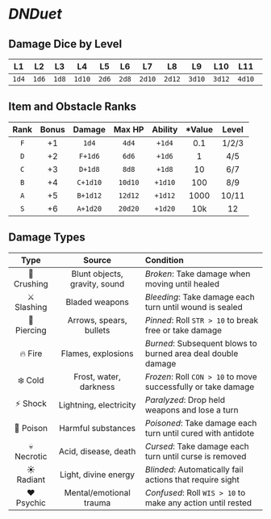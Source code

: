 # *DNDuet*

## Damage Dice by Level

| L1 | L2 | L3 | L4 | L5 | L6 | L7 | L8 | L9 | L10 | L11 | L12 |
|:---:|:---:|:---:|:---:|:---:|:---:|:---:|:---:|:---:|:---:|:---:|:---:|
| `1d4` | `1d6` | `1d8` | `1d10` | `2d6` | `2d8` | `2d10` | `2d12` | `3d10` | `3d12` | `4d10` | `4d12` |

## Item and Obstacle Ranks

| Rank | Bonus | Damage | Max HP | Ability | &#42;Value | Level |
|:---:|:---:|:---:|:---:|:---:|:---:|:---:|
| `F` | +1 | `1d4` | `4d4` | `+1d4` | 0.1 | 1/2/3 |
| `D` | +2 | `F+1d6` | `6d6` | `+1d6` | 1 | 4/5 |
| `C` | +3 | `D+1d8` | `8d8` | `+1d8` | 10 | 6/7 |
| `B` | +4 | `C+1d10` | `10d10` | `+1d10` | 100 | 8/9 |
| `A` | +5 | `B+1d12` | `12d12` | `+1d12` | 1000 | 10/11 |
| `S` | +6 | `A+1d20` | `20d20` | `+1d20` | 10k | 12 |

## Damage Types

| Type | Source | Condition |
|:---:|:---:|:--- |
| 👊 Crushing | Blunt objects, gravity, sound | *Broken*: Take damage when moving until healed |
| ⚔️ Slashing | Bladed weapons | *Bleeding*: Take damage each turn until wound is sealed |
| 🏹 Piercing | Arrows, spears, bullets | *Pinned*: Roll `STR > 10` to break free or take damage |
| 🔥 Fire | Flames, explosions | *Burned*: Subsequent blows to burned area deal double damage |
| ❄️ Cold | Frost, water, darkness | *Frozen*: Roll `CON > 10` to move successfully or take damage |
| ⚡️ Shock | Lightning, electricity | *Paralyzed*: Drop held weapons and lose a turn |
| 💉 Poison | Harmful substances | *Poisoned*: Take damage each turn until cured with antidote |
| 💀 Necrotic | Acid, disease, death | *Cursed*: Take damage each turn until curse is removed |
| ☀️ Radiant | Light, divine energy | *Blinded*: Automatically fail actions that require sight |
| ♥️ Psychic | Mental/emotional trauma | *Confused*: Roll `WIS > 10` to make any action until rested |

